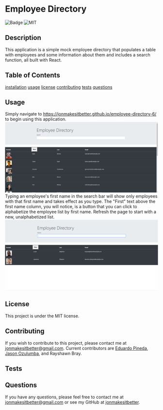 # Employee Directory
  ![Badge](https://img.shields.io/github/languages/code-size/jonmakesitbetter/employee-directory-6)
  ![MIT](https://img.shields.io/static/v1?label=License&message=MIT&color=green)
  ## Description
  This application is a simple mock employee directory that populates a table with employees and some information about them and includes a search function, all built with React.
  ## Table of Contents
  [installation](#Installation)
  [usage](#Usage)
  [license](#License)
  [contributing](#Contributing)
  [tests](#Tests)
  [questions](#Questions)
  ## Usage
  Simply navigate to https://jonmakesitbetter.github.io/employee-directory-6/ to begin using this application. ![employee directory](public\images\employeeDirectory.png) Typing an employee's first name in the search bar will show only employees with that first name and takes effect as you type. The "First" text above the first name column, you will notice, is a button that you can click to alphabetize the employee list by first name. Refresh the page to start with a new, unalphabetized list. ![employee directory search](public\images\employeeDirectorySearch.png)
  
  ## License
  This project is under the MIT license. 
  ## Contributing
  If you wish to contribute to this project, please contact me at jonmakesitbetter@gmail.com. Current contributors are [Eduardo Pineda](https://github.com/Edibozu), [Jason Ozulumba](https://github.com/MBPJason), and Rayshawn Bray.
  ## Tests
  
  ## Questions
  If you have any questions, please feel free to contact me at
  [jonmakesitbetter@gmail.com](jonmakesitbetter@gmail.com) or see my GitHub at 
  [jonmakesitbetter](https://github.com/jonmakesitbetter/).
  